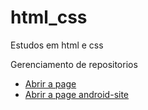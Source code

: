 # html_css
 Estudos em html e css

 Gerenciamento de repositorios

 <ul>
     <li><a href="https://gabriel3core.github.io/html_css">Abrir a page</a></li>
     <li><a href="https://gabriel3core.github.io/course-project_base/">Abrir a page android-site</a></li>
 </ul>